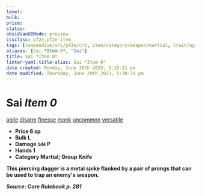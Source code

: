 ```yaml
---
level:
bulk:
price:
status:
obsidianUIMode: preview
cssclass: pf2e,pf2e-item
tags: [compendium/src/pf2e/crb, item/category/weapon/martial, trait/agile, trait/disarm, trait/finesse, trait/monk, trait/uncommon, trait/versatile-b]
aliases: [Sai *Item 0*, "Sai"]
title: Sai *Item 0*
linter-yaml-title-alias: Sai *Item 0*
date created: Monday, June 19th 2023, 5:15:11 pm
date modified: Thursday, June 29th 2023, 5:30:31 pm
---
```


# Sai *Item 0*

[agile](rules/traits/agile.md) [disarm](rules/traits/disarm.md) [finesse](rules/traits/finesse.md) [monk](rules/traits/monk.md) [uncommon](rules/traits/uncommon.md) [versatile <b>](rules/traits/versatile.md)  

- **Price** 6 sp
- **Bulk** L
- **Damage** `1d4` P
- **Hands** 1
- **Category** Martial; **Group** Knife

This piercing dagger is a metal spike flanked by a pair of prongs that can be used to trap an enemy's weapon.

*Source: Core Rulebook p. 281*
